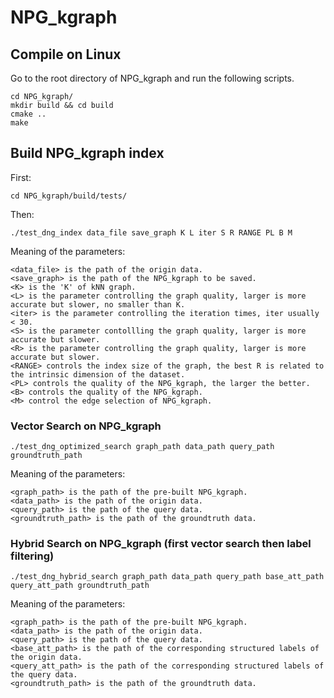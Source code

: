 # NPG_kgraph

## Compile on Linux

Go to the root directory of NPG_kgraph and run the following scripts.    

```shell
cd NPG_kgraph/
mkdir build && cd build
cmake ..
make
```

## Build NPG_kgraph index
First: 

```shell
cd NPG_kgraph/build/tests/
```

Then: 

```shell
./test_dng_index data_file save_graph K L iter S R RANGE PL B M
```

Meaning of the parameters:    

```
<data_file> is the path of the origin data.
<save_graph> is the path of the NPG_kgraph to be saved.
<K> is the 'K' of kNN graph.
<L> is the parameter controlling the graph quality, larger is more accurate but slower, no smaller than K.
<iter> is the parameter controlling the iteration times, iter usually < 30.
<S> is the parameter contollling the graph quality, larger is more accurate but slower.
<R> is the parameter controlling the graph quality, larger is more accurate but slower.
<RANGE> controls the index size of the graph, the best R is related to the intrinsic dimension of the dataset.
<PL> controls the quality of the NPG_kgraph, the larger the better.
<B> controls the quality of the NPG_kgraph.
<M> control the edge selection of NPG_kgraph.
```

### Vector Search on NPG_kgraph
```shell
./test_dng_optimized_search graph_path data_path query_path groundtruth_path
```

Meaning of the parameters:    

```
<graph_path> is the path of the pre-built NPG_kgraph.
<data_path> is the path of the origin data.
<query_path> is the path of the query data.
<groundtruth_path> is the path of the groundtruth data.
```
### Hybrid Search on NPG_kgraph (first vector search then label filtering)
```shell
./test_dng_hybrid_search graph_path data_path query_path base_att_path query_att_path groundtruth_path
```

Meaning of the parameters:  

```
<graph_path> is the path of the pre-built NPG_kgraph.
<data_path> is the path of the origin data.
<query_path> is the path of the query data.
<base_att_path> is the path of the corresponding structured labels of the origin data.
<query_att_path> is the path of the corresponding structured labels of the query data.
<groundtruth_path> is the path of the groundtruth data.
```